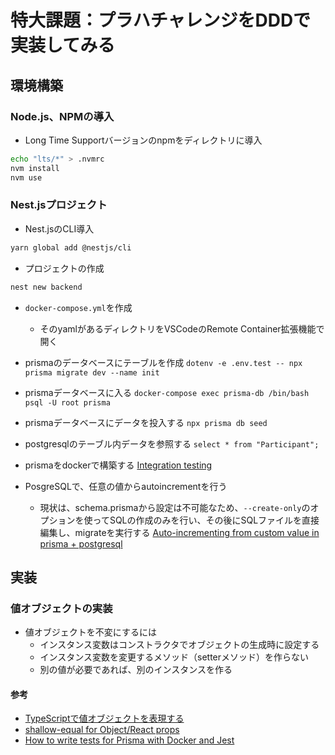 # 特大課題：プラハチャレンジをDDDで実装してみる

## 環境構築

### Node.js、NPMの導入

- Long Time Supportバージョンのnpmをディレクトリに導入

```zsh
echo "lts/*" > .nvmrc
nvm install
nvm use
```

### Nest.jsプロジェクト

- Nest.jsのCLI導入

```zsh
yarn global add @nestjs/cli
```

- プロジェクトの作成

```zsh
nest new backend
```

- `docker-compose.yml`を作成
  - そのyamlがあるディレクトリをVSCodeのRemote Container拡張機能で開く

- prismaのデータベースにテーブルを作成
  `dotenv -e .env.test -- npx prisma migrate dev --name init`

- prismaデータベースに入る
  `docker-compose exec prisma-db /bin/bash`
  `psql -U root prisma`

- prismaデータベースにデータを投入する
  `npx prisma db seed`

- postgresqlのテーブル内データを参照する
  `select * from "Participant";`

- prismaをdockerで構築する
[Integration testing](https://www.prisma.io/docs/guides/testing/integration-testing)

- PosgreSQLで、任意の値からautoincrementを行う
  - 現状は、schema.prismaから設定は不可能なため、`--create-only`のオプションを使ってSQLの作成のみを行い、その後にSQLファイルを直接編集し、migrateを実行する
[Auto-incrementing from custom value in prisma + postgresql](https://stackoverflow.com/questions/69023136/auto-incrementing-from-custom-value-in-prisma-postgresql)

## 実装

### 値オブジェクトの実装

- 値オブジェクトを不変にするには
  - インスタンス変数はコンストラクタでオブジェクトの生成時に設定する
  - インスタンス変数を変更するメソッド（setterメソッド）を作らない
  - 別の値が必要であれば、別のインスタンスを作る

#### 参考

- [TypeScriptで値オブジェクトを表現する](https://blog.mamansoft.net/2020/02/19/express-value-object-by-typescript/#%E5%80%A4%E3%82%AA%E3%83%96%E3%82%B8%E3%82%A7%E3%82%AF%E3%83%88%E3%81%A8%E3%81%AF)
- [shallow-equal for Object/React props](https://efcl.info/2017/11/30/shallow-equal/)
- [How to write tests for Prisma with Docker and Jest](https://dev.to/eddeee888/how-to-write-tests-for-prisma-with-docker-and-jest-593i)